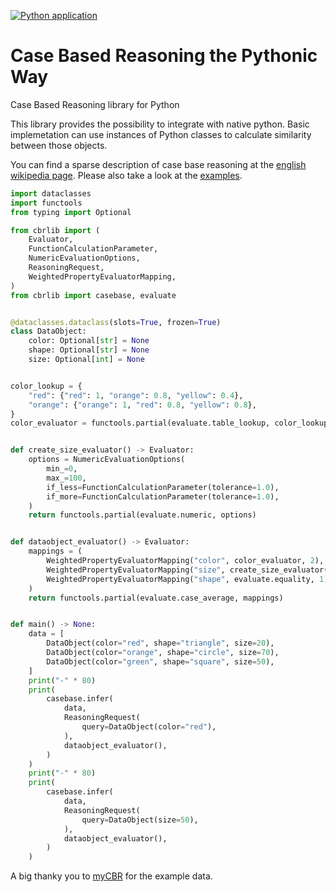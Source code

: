 [![Python application](https://github.com/cdein/cbrlib/actions/workflows/python-app.yml/badge.svg)](https://github.com/cdein/cbrlib/actions/workflows/python-app.yml)
# Case Based Reasoning the Pythonic Way

Case Based Reasoning library for Python

This library provides the possibility to integrate with native python. Basic implemetation can use instances of Python classes to calculate similarity between those objects.

You can find a sparse description of case base reasoning at the [english wikipedia page](https://en.wikipedia.org/wiki/Case-based_reasoning). Please also take a look at the [examples](https://github.com/cdein/cbrlib/tree/main/examples).

```python
import dataclasses
import functools
from typing import Optional

from cbrlib import (
    Evaluator,
    FunctionCalculationParameter,
    NumericEvaluationOptions,
    ReasoningRequest,
    WeightedPropertyEvaluatorMapping,
)
from cbrlib import casebase, evaluate


@dataclasses.dataclass(slots=True, frozen=True)
class DataObject:
    color: Optional[str] = None
    shape: Optional[str] = None
    size: Optional[int] = None


color_lookup = {
    "red": {"red": 1, "orange": 0.8, "yellow": 0.4},
    "orange": {"orange": 1, "red": 0.8, "yellow": 0.8},
}
color_evaluator = functools.partial(evaluate.table_lookup, color_lookup)


def create_size_evaluator() -> Evaluator:
    options = NumericEvaluationOptions(
        min_=0,
        max_=100,
        if_less=FunctionCalculationParameter(tolerance=1.0),
        if_more=FunctionCalculationParameter(tolerance=1.0),
    )
    return functools.partial(evaluate.numeric, options)


def dataobject_evaluator() -> Evaluator:
    mappings = (
        WeightedPropertyEvaluatorMapping("color", color_evaluator, 2),
        WeightedPropertyEvaluatorMapping("size", create_size_evaluator(), 1),
        WeightedPropertyEvaluatorMapping("shape", evaluate.equality, 1),
    )
    return functools.partial(evaluate.case_average, mappings)


def main() -> None:
    data = [
        DataObject(color="red", shape="triangle", size=20),
        DataObject(color="orange", shape="circle", size=70),
        DataObject(color="green", shape="square", size=50),
    ]
    print("-" * 80)
    print(
        casebase.infer(
            data,
            ReasoningRequest(
                query=DataObject(color="red"),
            ),
            dataobject_evaluator(),
        )
    )
    print("-" * 80)
    print(
        casebase.infer(
            data,
            ReasoningRequest(
                query=DataObject(size=50),
            ),
            dataobject_evaluator(),
        )
    )
```

A big thanky you to [myCBR](http://www.mycbr-project.org/) for the example data.
